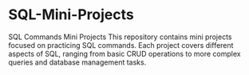 # SQL-Mini-Projects
SQL Commands Mini Projects
This repository contains mini projects focused on practicing SQL commands. Each project covers different aspects of SQL, ranging from basic CRUD operations to more complex queries and database management tasks.
